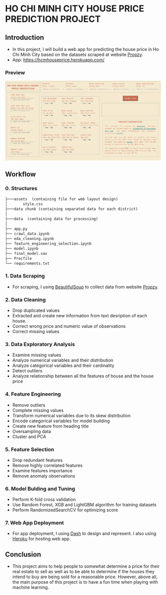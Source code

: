 # HO CHI MINH CITY HOUSE PRICE PREDICTION PROJECT

## Introduction
- In this project, I will build a web app for predicting the house price in Ho Chi Minh City based on the datasets scraped at website [Propzy](propzy.vn).
- App: https://hcmhouseprice.herokuapp.com/
### Preview
![web_layout](https://github.com/123olala/HCM-House/blob/main/assets/web_app.png)

## Workflow
### 0. Structures
```
├───assets  (containing file for web layout design)
│       style.css
├───data chunk (containing separated data for each district)
│
├───data  (containing data for processing)
│
├── app.py        
├── crawl_data.ipynb
├── eda_cleaning.ipynb
├── feature_engineering_selection.ipynb
├── model.ipynb
├── final_model.sav
├── Procfile           
└── requirements.txt
```
### 1. Data Scraping
- For scraping, I using [BeautifulSoup](https://www.crummy.com/software/BeautifulSoup/) to collect data from website [Propzy](propzy.vn).
### 2. Data Cleaning
- Drop duplicated values
- Extracted and create new information from text desription of each house.
- Correct wrong price and numeric value of observations
- Correct missing values
### 3. Data Exploratory Analysis
- Examine missing values
- Analyze numerical variables and their distribution
- Analyze categorical variables and their cardinality 
- Detect outliers
- Analyze relationship between all the features of house and the house price
### 4. Feature Engineering
- Remove outliers
- Complete missing values
- Transform numerical variables due to its skew distribution
- Encode categorical variables for model building
- Create new feature from heading title
- Oversampling data
- Cluster and PCA
### 5. Feature Selection
- Drop redundant features
- Remove highly correlated features
- Examine features importance
- Remove anomaly observations
### 6. Model Bulding and Tuning
- Perform K-fold cross validation
- Use Random Forest, XGB and LightGBM algorithm for training datasets
- Perform RandomizedSearchCV for optimizing score
### 7. Web App Deployment
- For app deployment, I using [Dash](https://dash.plotly.com/) to design and represent. I also using [Heroku](https://heroku.com/) for hosting web app. 
## Conclusion
- This project aims to help people to somewhat determine a price for their real estate to sell as well as to be able to determine if the houses they intend to buy are being sold for a reasonable price. However, above all, the main purpose of this project is to have a fun time when playing with machine learning.
